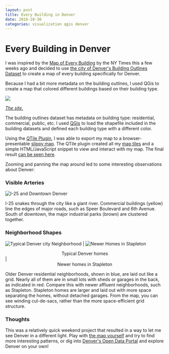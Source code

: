 ```yaml
---
layout: post
title: Every Building in Denver
date: 2018-10-30
categories: visualization qgis denver
---
```


# Every Building in Denver

I was inspired by the [Map of Every
Building](https://www.nytimes.com/interactive/2018/10/12/us/map-of-every-building-in-the-united-states.html)
by the NY Times this a few weeks ago and decided to use [the city of Denver's
Building Outlines Dataset](https://www.denvergov.org/opendata/dataset/city-and-county-of-denver-building-outlines-2016)
to create a map of every building specifically for Denver.

Because I had a bit more metadata on the building outlines, I used QGis to
create a map that colored different buildings based on their building type.

![]({{site.url}}/assets/img/posts/2018-10-30-every-building/every-building-denver-1.png)

_[The site.](https://transpose.tech/denver_buildings)_

The building outlines dataset has metadata on building type: residential,
commercial, public, etc. I used
[QGis](https://qgis.org/en/site/forusers/download.html) to load the shapefile
included in the building datasets and defined each building type with a
different color.

Using the [QTile Plugin](https://plugins.qgis.org/plugins/qtiles/), I was able
to export my map to a browser-presentable [slippy
map](https://wiki.openstreetmap.org/wiki/Slippy_Map). The QTile plugin created
all my [map tiles](https://wiki.openstreetmap.org/wiki/Tiles) and a simple
HTML/JavaScript snippet to view and interact with my map. The final result
[can be seen here](https://transpose.tech/denver_buildings).

Zooming and panning the map around led to some interesting observations about Denver:

### Visible Arteries

![I-25 and Downtown Denver]({{site.url}}/assets/img/posts/2018-10-30-every-building/i25.png)

I-25 snakes through the city like a giant river. Commercial buildings (yellow)
line the edges of major roads, such as Speer Boulevard and 6th Avenue. South of
downtown, the major industrial parks (brown) are clustered together.

### Neighborhood Shapes

![Typical Denver city Neighborhood]({{site.url}}/assets/img/posts/2018-10-30-every-building/typical-denver-neighborhood.png) | ![Newer Homes in Stapleton]({{site.url}}/assets/img/posts/2018-10-30-every-building/stapleton.png)
<center>Typical Denver homes</center> | <center>Newer homes in Stapleton</center>

Older Denver residential neighborhoods, shown in blue, are laid out like a grid.
Nearly all of them are in small lots with sheds or garages in the back, as
indicated in red. Compare this with newer affluent neighborhoods, such as
Stapleton. Stapleton homes are larger and laid out with more space separating
the homes, without detached garages. From the map, you can see winding
cul-de-sacs, rather than the more space-efficient grid structure.


### Thoughts

This was a relatively quick weekend project that resulted in a way to let me see
Denver in a different light. Play with [the map
yourself](https://transpose.tech/denver_buildings) and try to find more
interesting patterns, or dig into [Denver's Open Data
Portal](https://www.denvergov.org/opendata) and explore Denver on your own!


<!--
## Step by Step

Here are the steps I took to create map of buildings in Denver:

- Download a shapefile of
[building outlines](https://www.denvergov.org/opendata/dataset/city-and-county-of-denver-building-outlines-2016)
from Denver's Open Data portal.
You can also use Microsoft's building outline set for the entire country, like the NYtimes did,
or look for a similar dataset from your own city.

- Install [QGis](https://qgis.org/en/site/forusers/download.html).

- Load the shapefile into QGis as a layer.

- Create a _categorical map_ and set the fill color for every `BLDG_TYPE` to a different color.

- Install the [QTile Plugin](https://plugins.qgis.org/plugins/qtiles/).

-->
